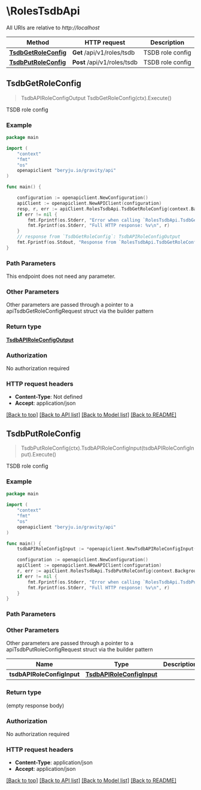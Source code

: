 # \RolesTsdbApi

All URIs are relative to *http://localhost*

Method | HTTP request | Description
------------- | ------------- | -------------
[**TsdbGetRoleConfig**](RolesTsdbApi.md#TsdbGetRoleConfig) | **Get** /api/v1/roles/tsdb | TSDB role config
[**TsdbPutRoleConfig**](RolesTsdbApi.md#TsdbPutRoleConfig) | **Post** /api/v1/roles/tsdb | TSDB role config



## TsdbGetRoleConfig

> TsdbAPIRoleConfigOutput TsdbGetRoleConfig(ctx).Execute()

TSDB role config

### Example

```go
package main

import (
    "context"
    "fmt"
    "os"
    openapiclient "beryju.io/gravity/api"
)

func main() {

    configuration := openapiclient.NewConfiguration()
    apiClient := openapiclient.NewAPIClient(configuration)
    resp, r, err := apiClient.RolesTsdbApi.TsdbGetRoleConfig(context.Background()).Execute()
    if err != nil {
        fmt.Fprintf(os.Stderr, "Error when calling `RolesTsdbApi.TsdbGetRoleConfig``: %v\n", err)
        fmt.Fprintf(os.Stderr, "Full HTTP response: %v\n", r)
    }
    // response from `TsdbGetRoleConfig`: TsdbAPIRoleConfigOutput
    fmt.Fprintf(os.Stdout, "Response from `RolesTsdbApi.TsdbGetRoleConfig`: %v\n", resp)
}
```

### Path Parameters

This endpoint does not need any parameter.

### Other Parameters

Other parameters are passed through a pointer to a apiTsdbGetRoleConfigRequest struct via the builder pattern


### Return type

[**TsdbAPIRoleConfigOutput**](TsdbAPIRoleConfigOutput.md)

### Authorization

No authorization required

### HTTP request headers

- **Content-Type**: Not defined
- **Accept**: application/json

[[Back to top]](#) [[Back to API list]](../README.md#documentation-for-api-endpoints)
[[Back to Model list]](../README.md#documentation-for-models)
[[Back to README]](../README.md)


## TsdbPutRoleConfig

> TsdbPutRoleConfig(ctx).TsdbAPIRoleConfigInput(tsdbAPIRoleConfigInput).Execute()

TSDB role config

### Example

```go
package main

import (
    "context"
    "fmt"
    "os"
    openapiclient "beryju.io/gravity/api"
)

func main() {
    tsdbAPIRoleConfigInput := *openapiclient.NewTsdbAPIRoleConfigInput(*openapiclient.NewTsdbRoleConfig()) // TsdbAPIRoleConfigInput |  (optional)

    configuration := openapiclient.NewConfiguration()
    apiClient := openapiclient.NewAPIClient(configuration)
    r, err := apiClient.RolesTsdbApi.TsdbPutRoleConfig(context.Background()).TsdbAPIRoleConfigInput(tsdbAPIRoleConfigInput).Execute()
    if err != nil {
        fmt.Fprintf(os.Stderr, "Error when calling `RolesTsdbApi.TsdbPutRoleConfig``: %v\n", err)
        fmt.Fprintf(os.Stderr, "Full HTTP response: %v\n", r)
    }
}
```

### Path Parameters



### Other Parameters

Other parameters are passed through a pointer to a apiTsdbPutRoleConfigRequest struct via the builder pattern


Name | Type | Description  | Notes
------------- | ------------- | ------------- | -------------
 **tsdbAPIRoleConfigInput** | [**TsdbAPIRoleConfigInput**](TsdbAPIRoleConfigInput.md) |  | 

### Return type

 (empty response body)

### Authorization

No authorization required

### HTTP request headers

- **Content-Type**: application/json
- **Accept**: application/json

[[Back to top]](#) [[Back to API list]](../README.md#documentation-for-api-endpoints)
[[Back to Model list]](../README.md#documentation-for-models)
[[Back to README]](../README.md)

